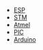 <ul>
	<li><a href="ESP">ESP</a></li>
	<li><a href="STM">STM</a></li>
	<li><a href="Atmel">Atmel</a></li>
	<li><a href="PIC">PIC</a></li>
	<li><a href="arduino">Arduino</a></li>
</ul>

